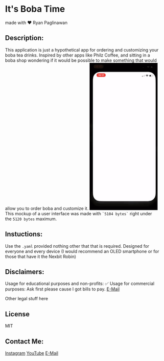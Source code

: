 # It's Boba Time

made with ❤️ Ryan Paglinawan

## Description:
This application is just a hypothetical app for ordering and customizing your boba tea drinks. Inspired by other apps like Philz Coffee, and sitting in a boba shop wondering if it would be possible to make something that would allow you to order boba and customize it.
    ![](giphy.gif)
This mockup of a user interface was made with `` `5104 bytes` `` right under the ```5120 bytes``` maximum.

## Instuctions:
Use the ```.yaml``` provided nothing other that that is required.
Designed for everyone and every device (I would recommend an OLED smartphone or for those that have it the Nexbit Robin)


## Disclaimers:
Usage for educational purposes and non-profits: ✅
Usage for commercial purposes: Ask first please cause I got bills to pay. [E-Mail]

Other legal stuff here 

License
----

MIT

## Contact Me:
[Instagram]
[YouTube]
[E-Mail]

[Instagram]:<https://www.instagram.com/pags_r1a/>
[YouTube]:<https://www.youtube.com/channel/UCXq50CnRKetkAXjVIAvWyiw>
[E-Mail]:<mailto:rymotion1@me.com>
